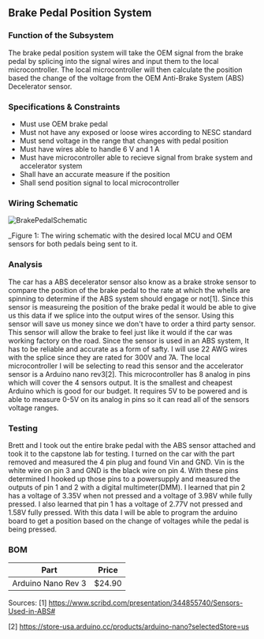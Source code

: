 Brake Pedal Position System
--------------------------------------
### Function of the Subsystem
The brake pedal position system will take the OEM signal from the brake pedal by splicing into the signal wires and input them to the local microcontroller. 
The local microcontroller will then calculate the position based the change of the voltage from the OEM Anti-Brake System (ABS) Decelerator sensor.

### Specifications & Constraints
- Must use OEM brake pedal 
- Must not have any exposed or loose wires according to NESC standard
- Must send voltage in the range that changes with pedal position 
- Must have wires able to handle 6 V and 1 A 
- Must have microcontroller able to recieve signal from brake system and accelerator system
- Shall have an accurate measure if the position
- Shall send position signal to local microcontroller

### Wiring Schematic

![BrakePedalSchematic](https://user-images.githubusercontent.com/117474294/215584455-04b997c4-e60a-4c7f-a88e-0ffe07d4a99e.png)

_Figure 1: The wiring schematic with the desired local MCU and OEM sensors for both pedals being sent to it. 

### Analysis
The car has a ABS decelerator sensor also know as a brake stroke sensor to compare the position of the brake pedal to the rate at which the whells are spinning to determine if the ABS system should engage or not[1]. Since this sensor is measureing the position of the brake pedal it would be able to give us this data if we splice into the output wires of the sensor. Using this sensor will save us money since we don't have to order a third party sensor. This sensor will allow the brake to feel just like it would if the car was working factory on the road. Since the sensor is used in an ABS system, It has to be reliable and accurate as a form of safty. I will use 22 AWG wires with the splice since they are rated for 300V and 7A. The local microcontroller I will be selecting to read this sensor and the accelerator sensor is a Arduino nano rev3[2]. This microcontroller has 8 analog in pins which will cover the 4 sensors output. It is the smallest and cheapest Arduino which is good for our budget. It requires 5V to be powered and is able to measure 0-5V on its analog in pins so it can read all of the sensors voltage ranges.   

### Testing 
Brett and I took out the entire brake pedal with the ABS sensor attached and took it to the capstone lab for testing. I turned on the car with the part removed and measured the 4 pin plug and found Vin and GND. Vin is the white wire on pin 3 and GND is the black wire on pin 4. With these pins determined I hooked up those pins to a powersupply and measured the outputs of pin 1 and 2 with a digital multimeter(DMM). I learned that pin 2 has a voltage of 3.35V when not pressed and a voltage of 3.98V while fully pressed. I also learned that pin 1 has a voltage of 2.77V not pressed and 1.58V fully pressed. With this data I will be able to program the arduino board to get a position based on the change of voltages while the pedal is being pressed. 

### BOM

| Part                         | Price    |
|:----------------------------:|:--------:|
| Arduino Nano Rev 3           | $24.90   |

Sources:
[1] https://www.scribd.com/presentation/344855740/Sensors-Used-in-ABS#

[2] https://store-usa.arduino.cc/products/arduino-nano?selectedStore=us

